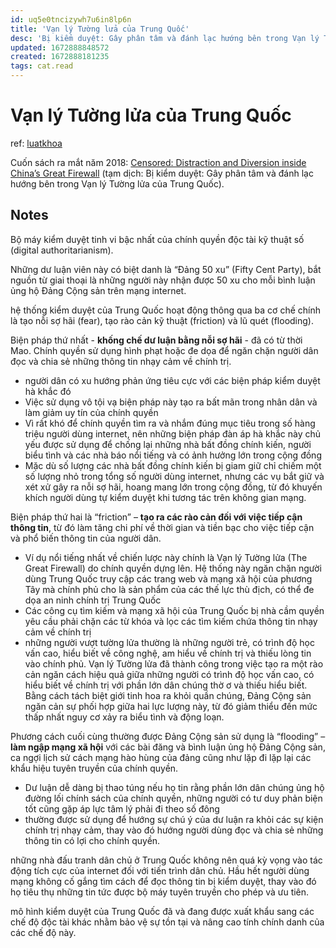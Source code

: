 ```yaml
---
id: uq5e0tncizywh7u6in8lp6n
title: 'Vạn lý Tường lửa của Trung Quốc'
desc: 'Bị kiểm duyệt: Gây phân tâm và đánh lạc hướng bên trong Vạn lý Tường lửa của Trung Quốc'
updated: 1672888848572
created: 1672888181235
tags: cat.read
---
```

# Vạn lý Tường lửa của Trung Quốc

ref: [luatkhoa](https://www.luatkhoa.com/2023/01/bi-kiem-duyet-gay-phan-tam-va-danh-lac-huong-ben-trong-van-ly-tuong-lua-cua-trung-quoc/)

Cuốn sách ra mắt năm 2018: [Censored: Distraction and Diversion inside China’s Great Firewall](https://www.amazon.com/Censored-Distraction-Diversion-Inside-Firewall/dp/0691178860) (tạm dịch: Bị kiểm duyệt: Gây phân tâm và đánh lạc hướng bên trong Vạn lý Tường lửa của Trung Quốc).

## Notes

Bộ máy kiểm duyệt tinh vi bậc nhất của chính quyền độc tài kỹ thuật số (digital authoritarianism).

Những dư luận viên này có biệt danh là “Đảng 50 xu” (Fifty Cent Party), bắt nguồn từ giai thoại là những người này nhận được 50 xu cho mỗi bình luận ủng hộ Đảng Cộng sản trên mạng internet.

hệ thống kiểm duyệt của Trung Quốc hoạt động thông qua ba cơ chế chính là tạo nỗi sợ hãi (fear), tạo rào cản kỹ thuật (friction) và lũ quét (flooding).

Biện pháp thứ nhất - **khống chế dư luận bằng nỗi sợ hãi** - đã có từ thời Mao. Chính quyền sử dụng hình phạt hoặc đe dọa để ngăn chặn người dân đọc và chia sẻ những thông tin nhạy cảm về chính trị.
- người dân có xu hướng phản ứng tiêu cực với các biện pháp kiểm duyệt hà khắc đó
- Việc sử dụng vô tội vạ biện pháp này tạo ra bất mãn trong nhân dân và làm giảm uy tín của chính quyền
- Vì rất khó để chính quyền tìm ra và nhắm đúng mục tiêu trong số hàng triệu người dùng internet, nên những biện pháp đàn áp hà khắc này chủ yếu được sử dụng để chống lại những nhà bất đồng chính kiến, người biểu tình và các nhà báo nổi tiếng và có ảnh hưởng lớn trong cộng đồng
- Mặc dù số lượng các nhà bất đồng chính kiến bị giam giữ chỉ chiếm một số lượng nhỏ trong tổng số người dùng internet, nhưng các vụ bắt giữ và xét xử gây ra nỗi sợ hãi, hoang mang lớn trong cộng đồng, từ đó khuyến khích người dùng tự kiểm duyệt khi tương tác trên không gian mạng.

Biện pháp thứ hai là “friction” – **tạo ra các rào cản đối với việc tiếp cận thông tin**, từ đó làm tăng chi phí về thời gian và tiền bạc cho việc tiếp cận và phổ biến thông tin của người dân.
- Ví dụ nổi tiếng nhất về chiến lược này chính là Vạn lý Tường lửa (The Great Firewall) do chính quyền dựng lên. Hệ thống này ngăn chặn người dùng Trung Quốc truy cập các trang web và mạng xã hội của phương Tây mà chính phủ cho là sản phẩm của các thế lực thù địch, có thể đe dọa an ninh chính trị Trung Quốc
- Các công cụ tìm kiếm và mạng xã hội của Trung Quốc bị nhà cầm quyền yêu cầu phải chặn các từ khóa và lọc các tìm kiếm chứa thông tin nhạy cảm về chính trị
- những người vượt tường lửa thường là những người trẻ, có trình độ học vấn cao, hiểu biết về công nghệ, am hiểu về chính trị và thiếu lòng tin vào chính phủ. Vạn lý Tường lửa đã thành công trong việc tạo ra một rào cản ngăn cách hiệu quả giữa những người có trình độ học vấn cao, có hiểu biết về chính trị với phần lớn dân chúng thờ ơ và thiếu hiểu biết. Bằng cách tách biệt giới tinh hoa ra khỏi quần chúng, Đảng Cộng sản ngăn cản sự phối hợp giữa hai lực lượng này, từ đó giảm thiểu đến mức thấp nhất nguy cơ xảy ra biểu tình và động loạn.

Phương cách cuối cùng thường được Đảng Cộng sản sử dụng là “flooding” – **làm ngập mạng xã hội** với các bài đăng và bình luận ủng hộ Đảng Cộng sản, ca ngợi lịch sử cách mạng hào hùng của đảng cũng như lặp đi lặp lại các khẩu hiệu tuyên truyền của chính quyền.
- Dư luận dễ dàng bị thao túng nếu họ tin rằng phần lớn dân chúng ủng hộ đường lối chính sách của chính quyền, những người có tư duy phản biện tốt cũng gặp áp lực tâm lý phải đi theo số đông
- thường được sử dụng để hướng sự chú ý của dư luận ra khỏi các sự kiện chính trị nhạy cảm, thay vào đó hướng người dùng đọc và chia sẻ những thông tin có lợi cho chính quyền.

những nhà đấu tranh dân chủ ở Trung Quốc không nên quá kỳ vọng vào tác động tích cực của internet đối với tiến trình dân chủ. Hầu hết người dùng mạng không cố gắng tìm cách để đọc thông tin bị kiểm duyệt, thay vào đó họ tiêu thụ những tin tức được bộ máy tuyên truyền cho phép và ưu tiên.

mô hình kiểm duyệt của Trung Quốc đã và đang được xuất khẩu sang các chế độ độc tài khác nhằm bảo vệ sự tồn tại và nâng cao tính chính danh của các chế độ này.